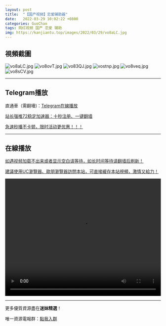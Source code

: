 ```yaml
---
layout: post
title:  "【国产视频】恋爱辅助器"
date:   2022-03-29 10:02:22 +0800
categories: GuoChan
tags: 网红视频 国产 恋爱 辅助
img: https://kanjiantu.top/images/2022/03/29/vo8aLC.jpg
---
```



## 視頻截圖

![vo8aLC.jpg](https://kanjiantu.top/images/2022/03/29/vo8aLC.jpg)
![vo8ovT.jpg](https://kanjiantu.top/images/2022/03/29/vo8ovT.jpg)
![vo83QJ.jpg](https://kanjiantu.top/images/2022/03/29/vo83QJ.jpg)
![vostnp.jpg](https://kanjiantu.top/images/2022/03/29/vostnp.jpg)
![vo8veq.jpg](https://kanjiantu.top/images/2022/03/29/vo8veq.jpg)
![vo8sCV.jpg](https://kanjiantu.top/images/2022/03/29/vo8sCV.jpg)

* * *
## Telegram播放

直通車（需翻墻)：[Telegram在線播放](https://t.me/mimeijingxuan/143)

<u>站长强推72稳定加速器：[十秒注册、一键翻墙](https://www.mimei.blog/skip/vpn.html) </u>


<u>急速秒播不卡顿，限时活动更优惠！！！</u>
* * *
## 在線播放
<u>如遇视频加载不出来或者显示空白请等待，如长时间等待请翻墙后刷新！</u>

<u>建議使用UC瀏覽器、歐朋瀏覽器訪問本站，可直接緩存本站視頻，激情又給力！</u>
<center><video src="https://cdn.publer.io/uploads/videos/6246f937db279732fb55c08b/16350517b1dcbcba0e686155445ab9e6.mp4" width="100%" height="380px" controls="controls"></video></center>

* * *
更多優質資源盡在**迷妹精選**！

唯一資源電報群：[點我入群](https://t.me/mimeijingxuan)


